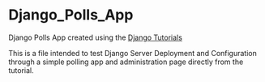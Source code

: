 # Django_Polls_App

Django Polls App created using the [Django Tutorials](https://docs.djangoproject.com/en/1.11/intro/tutorial01/) 

This is a file intended to test Django Server Deployment and Configuration through a simple polling app and administration page 
directly from the tutorial. 
